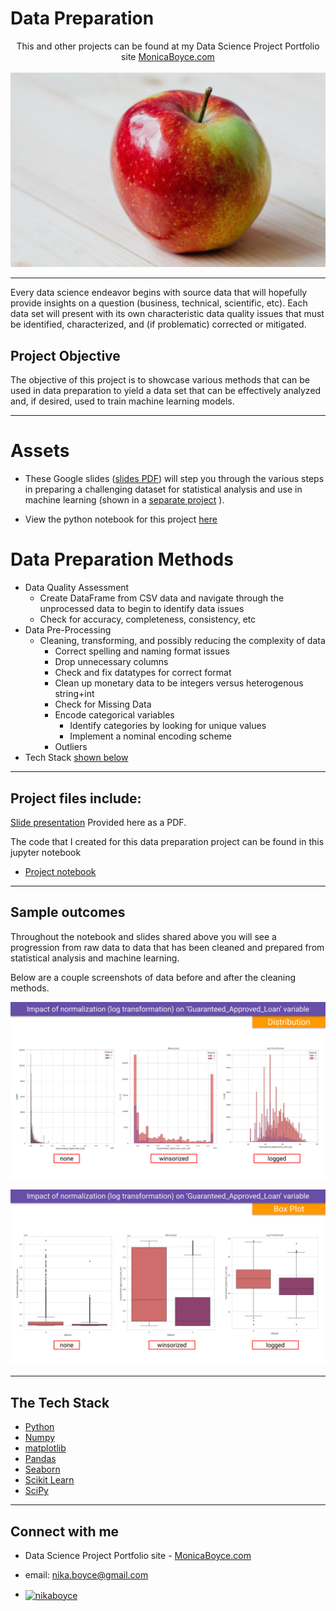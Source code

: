 # **Data Preparation**

<center>This and other projects can be found at my Data Science Project Portfolio site <a href="https://www.monicaboyce.com">MonicaBoyce.com</a></center>
<br>

<img src="imgs/apple_solo.png">

---

Every data science endeavor begins with source data that will hopefully provide insights on a question (business, technical, scientific, etc). Each data set will present with its own characteristic data quality issues that must be identified, characterized, and (if problematic) corrected or mitigated.

## **Project Objective**

The objective of this project is to showcase various methods that can be used in data preparation to yield a data set that can be effectively analyzed and, if desired, used to train machine learning models.  

---

# Assets

- These Google slides ([slides PDF](clean/JUST_clean_data_project.pdf)) will step you through the various steps in preparing a challenging dataset for statistical analysis and use in machine learning (shown in a [separate project](ML/code/placeholder.ipynb) ).

- View the python notebook for this project [here](/code/data_prep_portfolio_FINAL_4_github.ipynb)

# Data Preparation Methods

- Data Quality Assessment
  - Create DataFrame from CSV data and navigate through the unprocessed data to begin to identify data issues
  - Check for accuracy, completeness, consistency, etc
- Data Pre-Processing
  - Cleaning, transforming, and possibly reducing the complexity of data
    - Correct spelling and naming format issues
    - Drop unnecessary columns
    - Check and fix datatypes for correct format
    - Clean up monetary data to be integers versus heterogenous string+int
    - Check for Missing Data
    - Encode categorical variables
      - Identify categories by looking for unique values
      - Implement a nominal encoding scheme
    - Outliers
- Tech Stack [shown below](#the-tech-stack)

---

## **Project files include:**

<a href="clean/clean_data_project_SLIDES_FINAL.pdf">Slide presentation</a> Provided here as a PDF.

The code that I created for this data preparation project can be found in this jupyter notebook

- <a href="clean/code/data_prep_portfolio_FINAL_4_github.ipynb">Project notebook</a>

---

## **Sample outcomes**

Throughout the notebook and slides shared above you will see a progression from raw data to data that has been cleaned and prepared from statistical analysis and machine learning.

Below are a couple screenshots of data before and after the cleaning methods.

![alt text](imgs/sample_dist_plot.png)

![alt text](imgs/sample_BOX_plot.png)

---

## **The Tech Stack**

- <a href="https://www.python.org" target="_blank" rel="noreferrer">Python</a>
- <a href="https://numpy.org/" target="_blank" rel="noreferrer">Numpy</a>
- <a href="https://matplotlib.org/" target="_blank" rel="noreferrer">matplotlib</a>
- <a href="https://pandas.pydata.org/" target="_blank" rel="noreferrer">Pandas</a>
- <a href="https://seaborn.pydata.org/" target="_blank" rel="noreferrer">Seaborn</a>
- <a href="https://scikit-learn.org/" target="_blank" rel="noreferrer">Scikit Learn</a>
- <a href="https://scipy.org/">SciPy</a>

---

## Connect with me

- Data Science Project Portfolio site -  <a href="https://www.monicaboyce.com">MonicaBoyce.com</a>

- email: nika.boyce@gmail.com

- <a href="https://www.linkedin.com/in/nikaboyce/" target="blank"><img align="center" src="https://raw.githubusercontent.com/rahuldkjain/github-profile-readme-generator/master/src/images/icons/Social/linked-in-alt.svg" alt="nikaboyce" height="30" width="40" /></a>
